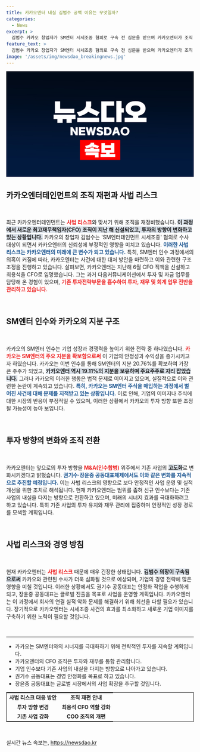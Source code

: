 ```yaml
---
title: 카카오엔터 내실 김범수 공백 이유는 무엇일까?
categories:
  - News
excerpt: >
  김범수 카카오 창업자가 SM엔터 시세조종 혐의로 구속 전 심문을 받으며 카카오엔터가 조직 재정비에 나섰다. 사법 리스크 속에서 기존 사업 고도화에 집중하는 카카오엔터, 과연 이 위기를 극복할 수 있을까?
feature_text: >
  김범수 카카오 창업자가 SM엔터 시세조종 혐의로 구속 전 심문을 받으며 카카오엔터가 조직 재정비에 나섰다. 사법 리스크 속에서 기존 사업 고도화에 집중하는 카카오엔터, 과연 이 위기를 극복할 수 있을까?
image: '/assets/img/newsdao_breakingnews.jpg'
---
```


<p><img src="/assets/img/newsdao_breakingnews.jpg" alt="bookingtag 속보" /></p>

<h2 data-ke-size="size26">카카오엔터테인먼트의 조직 재편과 사법 리스크</h2>

<p data-ke-size="size16">&nbsp;</p>

<p data-ke-size="size16">최근 카카오엔터테인먼트는 <b><span style="color: #ee2323;">사법 리스크</span></b>와 맞서기 위해 조직을 재정비했습니다. <b><span style="background-color: #21538527;">이 과정에서 새로운 최고재무책임자(CFO) 조직이 지난 해 신설되었고, 투자의 방향이 변화하고 있는 상황입니다.</span></b> 카카오의 창업자 김범수는 'SM엔터테인먼트 시세조종' 혐의로 수사 대상이 되면서 카카오엔터의 신뢰성에 부정적인 영향을 미치고 있습니다. <b><span style="color: #1a5490;">이러한 사법 리스크는 카카오엔터의 미래에 큰 변수가 되고 있습니다.</span></b> 특히, SM엔터 인수 과정에서의 의혹이 커짐에 따라, 카카오엔터는 사건에 대한 대처 방안을 마련하고 이와 관련한 구조조정을 진행하고 있습니다. 살펴보면, 카카오엔터는 지난해 6월 CFO 직책을 신설하고 최용석을 CFO로 임명했습니다. 그는 과거 다음커뮤니케이션에서 투자 및 자금 업무를 담당해 온 경험이 있으며, <b><span style="color: #ee2323;">기존 투자전략부문을 흡수하여 투자, 재무 및 회계 업무 전반을 관리하고 있습니다.</span></b></p>

<p data-ke-size="size16">&nbsp;</p>

<h2 data-ke-size="size26">SM엔터 인수와 카카오의 지분 구조</h2>

<p data-ke-size="size16">&nbsp;</p>

<p data-ke-size="size16">카카오의 SM엔터 인수는 기업 성장과 경쟁력을 높이기 위한 전략 중 하나였습니다. <b><span style="color: #ee2323;">카카오는 SM엔터의 주요 지분을 확보함으로써</span></b> 이 기업의 안정성과 수익성을 증가시키고자 하였습니다. 카카오는 이번 인수를 통해 SM엔터의 지분 20.76%를 확보하여 가장 큰 주주가 되었고, <b><span style="background-color: #21538527;">카카오엔터 역시 19.11%의 지분을 보유하며 주요주주로 자리 잡았습니다.</span></b> 그러나 카카오의 이러한 행동은 법적 문제로 이어지고 있으며, 실질적으로 이와 관련한 논란이 계속되고 있습니다. <b><span style="color: #1a5490;">특히, 카카오는 SM엔터 주식을 매입하는 과정에서 벌어진 사건에 대해 문제를 지적받고 있는 상황입니다.</span></b> 이로 인해, 기업의 이미지나 주식에 대한 시장의 반응이 부정적일 수 있으며, 이러한 상황에서 카카오의 투자 방향 또한 조정될 가능성이 높아 보입니다.</p>

<p data-ke-size="size16">&nbsp;</p>

<h2 data-ke-size="size26">투자 방향의 변화와 조직 전환</h2>

<p data-ke-size="size16">&nbsp;</p>

<p data-ke-size="size16">카카오엔터는 앞으로의 투자 방향을 <b><span style="color: #ee2323;">M&A(인수합병)</span></b> 위주에서 기존 사업의 <b><span style="background-color: #21538527;">고도화</span></b>로 변화시키겠다고 밝혔습니다. <b><span style="color: #1a5490;">권기수·장윤중 공동대표체제에서도 이와 같은 변화를 지속적으로 추진할 예정입니다.</span></b> 이는 사법 리스크의 영향으로 보다 안정적인 사업 운영 및 실적 개선을 위한 조치로 해석됩니다. 현재 카카오엔터는 범위를 좁혀 신규 인수보다는 기존 사업의 내실을 다지는 방향으로 전환하고 있으며, 미래의 시너지 효과를 극대화하려고 하고 있습니다. 특히 기존 사업의 투자 유치와 재무 관리에 집중하며 안정적인 성장 경로를 모색할 계획입니다.</p>

<p data-ke-size="size16">&nbsp;</p>

<h2 data-ke-size="size26">사법 리스크와 경영 방침</h2>

<p data-ke-size="size16">&nbsp;</p>

<p data-ke-size="size16">현재 카카오엔터는 <b><span style="color: #ee2323;">사법 리스크</span></b> 때문에 매우 긴장한 상태입니다. <b><span style="background-color: #21538527;">김범수 의장이 구속됨으로써</span></b> 카카오와 관련된 수사가 더욱 심화될 것으로 예상되며, 기업의 경영 전략에 많은 영향을 미칠 것입니다. 이러한 상황에서도 권기수 공동대표는 안정화 작업을 수행하게 되고, 장윤중 공동대표는 글로벌 진출을 목표로 사업을 운영할 계획입니다. 카카오엔터는 이 과정에서 회사의 연결 실적 악화 문제를 해결하기 위해 최선을 다할 필요가 있습니다. 장기적으로 카카오엔터는 시세조종 사건의 효과를 최소화하고 새로운 기업 이미지를 구축하기 위한 노력이 필요할 것입니다.</p>

<p data-ke-size="size16">&nbsp;</p>

<hr>

<ul>
    <li>카카오는 SM엔터와의 시너지를 극대화하기 위해 전략적인 투자를 지속할 계획입니다.</li>
    <li>카카오엔터의 CFO 조직은 투자와 재무를 통합 관리합니다.</li>
    <li>기업 인수보다 기존 사업의 내실을 다지는 방향으로 나아가고 있습니다.</li>
    <li>권기수 공동대표는 경영 안정화를 목표로 하고 있습니다.</li>
    <li>장윤중 공동대표는 글로벌 시장에서의 사업 확장을 추구할 것입니다.</li>
</ul>

<table style="width: 100%; border: solid 1px #000000;">
    <tr>
        <td style="text-align: center; height: 17px;"><b>사법 리스크 대응 방안</b></td>
        <td style="text-align: center; height: 17px;"><b>조직 재편 안내</b></td>
    </tr>
    <tr>
        <td style="text-align: center; height: 17px;"><b>투자 방향 변경</b></td>
        <td style="text-align: center; height: 17px;"><b>최용석 CFO 역할 강화</b></td>
    </tr>
    <tr>
        <td style="text-align: center; height: 17px;"><b>기존 사업 강화</b></td>
        <td style="text-align: center; height: 17px;"><b>COO 조직의 개편</b></td>
    </tr>
</table>

<p data-ke-size="size16">&nbsp;</p>
실시간 뉴스 속보는, <a href="https://newsdao.kr" rel="dofollow">https://newsdao.kr</a>


